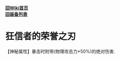 [**回Wiki首页**](../README.md)   
[**回装备列表**](../README.md)   
# 狂信者的荣誉之刃

【神秘属性】暴击时附带(物理攻击力\*50%)的绝对伤害.
